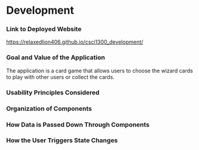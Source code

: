 # Development

### Link to Deployed Website
https://relaxedlion406.github.io/csci1300_development/

### Goal and Value of the Application
The application is a card game that allows users to choose the wizard cards to play with other users or collect the cards. 

### Usability Principles Considered

### Organization of Components

### How Data is Passed Down Through Components

### How the User Triggers State Changes

